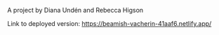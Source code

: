 A project by Diana Undén and Rebecca Higson

Link to deployed version: https://beamish-vacherin-41aaf6.netlify.app/ 

